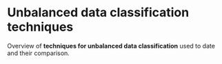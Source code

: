 # Unbalanced data classification techniques

Overview of **techniques for unbalanced data classification** used to date and their comparison.